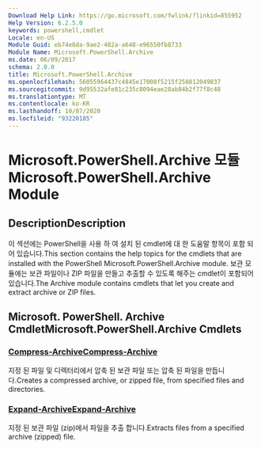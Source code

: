 ```yaml
---
Download Help Link: https://go.microsoft.com/fwlink/?linkid=855952
Help Version: 6.2.5.0
keywords: powershell,cmdlet
Locale: en-US
Module Guid: eb74e8da-9ae2-482a-a648-e96550fb8733
Module Name: Microsoft.PowerShell.Archive
ms.date: 06/09/2017
schema: 2.0.0
title: Microsoft.PowerShell.Archive
ms.openlocfilehash: 56055964437c4845e17008f5215f258812049837
ms.sourcegitcommit: 9d95532afe81c235c8094eae28ab84b2f77f8c48
ms.translationtype: MT
ms.contentlocale: ko-KR
ms.lasthandoff: 10/07/2020
ms.locfileid: "93220185"
---
```

# <span data-ttu-id="28256-103">Microsoft.PowerShell.Archive 모듈</span><span class="sxs-lookup"><span data-stu-id="28256-103">Microsoft.PowerShell.Archive Module</span></span>

## <span data-ttu-id="28256-104">Description</span><span class="sxs-lookup"><span data-stu-id="28256-104">Description</span></span>

<span data-ttu-id="28256-105">이 섹션에는 PowerShell을 사용 하 여 설치 된 cmdlet에 대 한 도움말 항목이 포함 되어 있습니다.</span><span class="sxs-lookup"><span data-stu-id="28256-105">This section contains the help topics for the cmdlets that are installed with the PowerShell Microsoft.PowerShell.Archive module.</span></span> <span data-ttu-id="28256-106">보관 모듈에는 보관 파일이나 ZIP 파일을 만들고 추출할 수 있도록 해주는 cmdlet이 포함되어 있습니다.</span><span class="sxs-lookup"><span data-stu-id="28256-106">The Archive module contains cmdlets that let you create and extract archive or ZIP files.</span></span>

## <span data-ttu-id="28256-107">Microsoft. PowerShell. Archive Cmdlet</span><span class="sxs-lookup"><span data-stu-id="28256-107">Microsoft.PowerShell.Archive Cmdlets</span></span>

### [<span data-ttu-id="28256-108">Compress-Archive</span><span class="sxs-lookup"><span data-stu-id="28256-108">Compress-Archive</span></span>](Compress-Archive.md)
<span data-ttu-id="28256-109">지정 된 파일 및 디렉터리에서 압축 된 보관 파일 또는 압축 된 파일을 만듭니다.</span><span class="sxs-lookup"><span data-stu-id="28256-109">Creates a compressed archive, or zipped file, from specified files and directories.</span></span>

### [<span data-ttu-id="28256-110">Expand-Archive</span><span class="sxs-lookup"><span data-stu-id="28256-110">Expand-Archive</span></span>](Expand-Archive.md)
<span data-ttu-id="28256-111">지정 된 보관 파일 (zip)에서 파일을 추출 합니다.</span><span class="sxs-lookup"><span data-stu-id="28256-111">Extracts files from a specified archive (zipped) file.</span></span>
